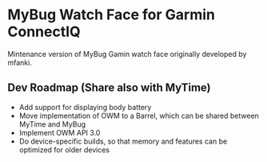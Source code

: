 # MyBug Watch Face for Garmin ConnectIQ

Mintenance version of MyBug Gamin watch face originally developed by mfanki.

## Dev Roadmap (Share also with MyTime)

* Add support for displaying body battery
* Move implementation of OWM to a Barrel, which can be shared between MyTime and MyBug
* Implement OWM API 3.0
* Do device-specific builds, so that memory and features can be optimized for older devices
